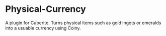 # Physical-Currency
A plugin for Cuberite. Turns physical items such as gold ingots or emeralds into a usuable currency using Coiny.
